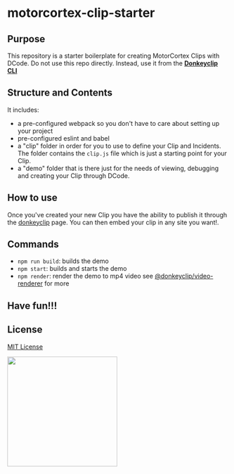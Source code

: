 # motorcortex-clip-starter

## Purpose

This repository is a starter boilerplate for creating MotorCortex Clips with DCode. Do not use this repo directly. Instead, use it from the **[Donkeyclip CLI](https://github.com/donkeyclip/cli)**

## Structure and Contents

It includes:

- a pre-configured webpack so you don't have to care about setting up your project
- pre-configured eslint and babel
- a "clip" folder in order for you to use to define your Clip and Incidents. The folder
  contains the `clip.js` file which is just a starting point for your Clip.
- a "demo" folder that is there just for the needs of viewing, debugging and creating
  your Clip through DCode.

## How to use

Once you've created your new Clip you have the ability to publish it through the [donkeyclip](https://donkeyclip.com) page. You can then embed your clip in any site you want!.

## Commands

- `npm run build`: builds the demo
- `npm start`: builds and starts the demo
- `npm render`: render the demo to mp4 video see [@donkeyclip/video-renderer](https://github.com/donkeyclip/video-renderer) for more

## Have fun!!!

## License

[MIT License](https://opensource.org/licenses/MIT)

[<img src="https://presskit.donkeyclip.com/logos/donkey%20clip%20logo.svg" width=250></img>](https://donkeyclip.com)
